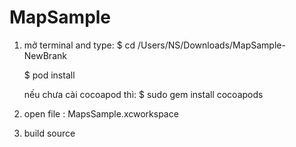 # MapSample

1. mở terminal and type:
   $ cd /Users/NS/Downloads/MapSample-NewBrank
   
   $ pod install
   
   nếu chưa cài cocoapod thì: $ sudo gem install cocoapods
2.  open file : MapsSample.xcworkspace 
3. build source
